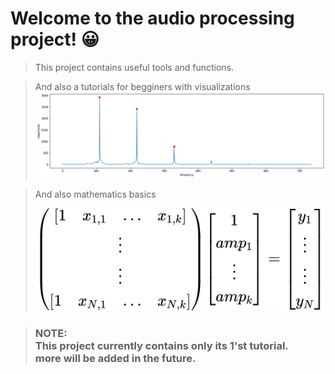 # Welcome to the audio processing project! 😀
> This project contains useful tools and functions.
<!-- -->
> And also a tutorials for begginers with visualizations
> <img alt="Qries" src="images/graph example for readme.png"><br>
<!-- -->
> And also mathematics basics
> <div align="center"><img style="background: white;" src="svg\math example.svg"></div>
<!-- -->

> ### NOTE: <br> This project currently contains only its 1'st tutorial.<br> more will be added in the future.